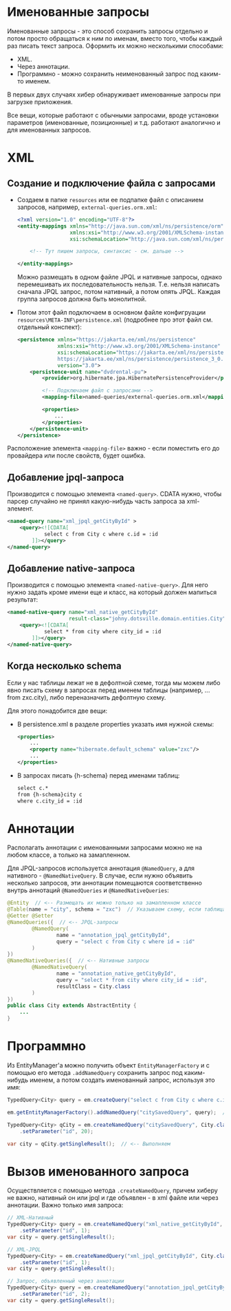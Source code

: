 # Именованные запросы

Именованные запросы - это способ сохранить запросы отдельно и потом просто обращаться к ним по именам, вместо того, чтобы каждый раз писать текст запроса. Оформить их можно несколькими способами:

* XML.
* Через аннотации.
* Программно - можно сохранить неименованный запрос под каким-то именем.

В первых двух случаях хибер обнаруживает именованные запросы при загрузке приложения.

Все вещи, которые работают с обычными запросами, вроде установки параметров (именованные, позиционные) и т.д. работают аналогично и для именованных запросов.

# XML

## Создание и подключение файла с запросами

* Создаем в папке `resources` или ее подпапке файл с описанием запросов, например, `external-queries.orm.xml`:

  ```xml
  <?xml version="1.0" encoding="UTF-8"?>
  <entity-mappings xmlns="http://java.sun.com/xml/ns/persistence/orm"
                   xmlns:xsi="http://www.w3.org/2001/XMLSchema-instance"
                   xsi:schemaLocation="http://java.sun.com/xml/ns/persistence/orm http://java.sun.com/xml/ns/persistence/orm_2_0.xsd" version="2.0">
  
      <!-- Тут пишем запросы, синтаксис - см. дальше -->
  
  </entity-mappings>
  ```

  Можно размещать в одном файле JPQL и нативные запросы, однако перемешивать их последовательность нельзя. Т.е. нельзя написать сначала JPQL запрос, потом нативный, а потом опять JPQL. Каждая группа запросов должна быть монолитной.

* Потом этот файл подключаем в основном файле конфигруации `resources\META-INF\persistence.xml` (подробнее про этот файл см. отдельный конспект):

  ```xml
  <persistence xmlns="https://jakarta.ee/xml/ns/persistence"
               xmlns:xsi="http://www.w3.org/2001/XMLSchema-instance"
               xsi:schemaLocation="https://jakarta.ee/xml/ns/persistence
               https://jakarta.ee/xml/ns/persistence/persistence_3_0.xsd"
               version="3.0">
      <persistence-unit name="dvdrental-pu">
          <provider>org.hibernate.jpa.HibernatePersistenceProvider</provider>
  
          <!-- Подключаем файл с запросами -->
          <mapping-file>named-queries/external-queries.orm.xml</mapping-file>
  
          <properties>
              ...
          </properties>
      </persistence-unit>
  </persistence>
  ```

Расположение элемента `<mapping-file>` важно - если поместить его до провайдера или после свойств, будет ошибка.

## Добавление jpql-запроса

Производится с помощью элемента `<named-query>`. CDATA нужно, чтобы парсер случайно не принял какую-нибудь часть запроса за xml-элемент.

```xml
<named-query name="xml_jpql_getCityById" >
    <query><![CDATA[
            select c from City c where c.id = :id
        ]]></query>
</named-query>
```

## Добавление native-запроса

Производится с помощью элемента `<named-native-query>`. Для него нужно задать кроме имени еще и класс, на который должен мапиться результат:

```xml
<named-native-query name="xml_native_getCityById" 
                    result-class="johny.dotsville.domain.entities.City" >
    <query><![CDATA[
            select * from city where city_id = :id
        ]]></query>
</named-native-query>
```

## Когда несколько schema

Если у нас таблицы лежат не в дефолтной схеме, тогда мы можем либо явно писать схему в запросах перед именем таблицы (например, ... from zxc.city), либо переназначить дефолтную схему.

Для этого понадобится две вещи:

* В persistence.xml в разделе properties указать имя нужной схемы:

  ```xml
  <properties>
      ...
      <property name="hibernate.default_schema" value="zxc"/>
      ...
  </properties>
  ```

* В запросах писать {h-schema} перед именами таблиц:

  ```xml
  select c.*
  from {h-schema}city c
  where c.city_id = :id
  ```

# Аннотации

Располагать аннотации с именованными запросами можно не на любом классе, а только на замапленном.

Для JPQL-запросов используется аннотация `@NamedQuery`, а для нативного - `@NamedNativeQuery`. В случае, если нужно объявить несколько запросов, эти аннотации помещаются соответственно внутрь аннотаций `@NamedQueries` и `@NamedNativeQueries`:

```java
@Entity  // <-- Размещать их можно только на замапленном классе
@Table(name = "city", schema = "zxc")  // Указываем схему, если таблица находится не в дефолтной
@Getter @Setter
@NamedQueries({  // <-- JPQL-запросы
        @NamedQuery(
                name = "annotation_jpql_getCityById",
                query = "select c from City c where id = :id"
        )
})
@NamedNativeQueries({  // <-- Нативные запросы
        @NamedNativeQuery(
                name = "annotation_native_getCityById",
                query = "select * from city where city_id = :id",
                resultClass = City.class
        )
})
public class City extends AbstractEntity {
    ...
}
```

# Программно

Из EntityManager'а можно получить объект `EntityManagerFactory` и с помощью его метода `.addNamedQuery` сохранить запрос под каким-нибудь именем, а потом создать именованный запрос, используя это имя:

```java
TypedQuery<City> query = em.createQuery("select c from City c where c.id = :id", City.class);  // <-- Объявляем

em.getEntityManagerFactory().addNamedQuery("citySavedQuery", query);  // <-- Сохраняем

TypedQuery<City> qCity = em.createNamedQuery("citySavedQuery", City.class)  // <-- Создаем по имени
    .setParameter("id", 20);

var city = qCity.getSingleResult();  // <-- Выполняем
```

# Вызов именованного запроса

Осуществляется с помощью метода `.createNamedQuery`, причем хиберу не важно, нативный он или jpql и где объявлен - в xml файле или через аннотации. Важно только имя запроса:

```java
// XML-Нативный
TypedQuery<City> query = em.createNamedQuery("xml_native_getCityById", City.class)
    .setParameter("id", 1);
var city = query.getSingleResult();
```

```java
// XML-JPQL
TypedQuery<City> = em.createNamedQuery("xml_jpql_getCityById", City.class)
    .setParameter("id", 1);
var city = query.getSingleResult();
```

```java
// Запрос, объявленный через аннотации
TypedQuery<City> query = em.createNamedQuery("annotation_jpql_getCityById", City.class)
    .setParameter("id", 2);
var city = query.getSingleResult();
```

